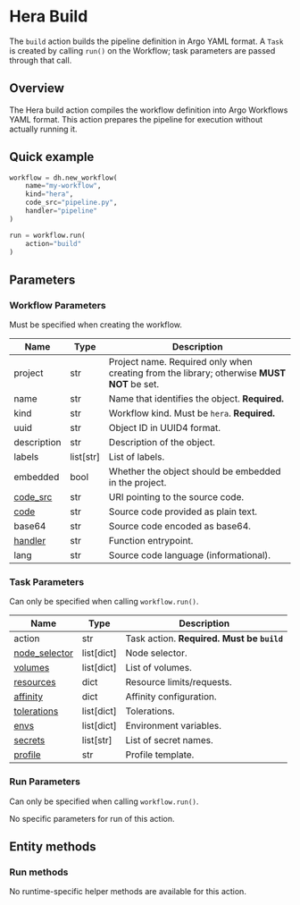 # Hera Build

The `build` action builds the pipeline definition in Argo YAML format. A `Task` is created by calling `run()` on the Workflow; task parameters are passed through that call.

## Overview

The Hera build action compiles the workflow definition into Argo Workflows YAML format. This action prepares the pipeline for execution without actually running it.

## Quick example

```python
workflow = dh.new_workflow(
    name="my-workflow",
    kind="hera",
    code_src="pipeline.py",
    handler="pipeline"
)

run = workflow.run(
    action="build"
)
```

## Parameters

### Workflow Parameters

Must be specified when creating the workflow.

| Name | Type | Description |
| --- | --- | --- |
| project | str | Project name. Required only when creating from the library; otherwise **MUST NOT** be set. |
| name | str | Name that identifies the object. **Required.** |
| kind | str | Workflow kind. Must be `hera`. **Required.** |
| uuid | str | Object ID in UUID4 format. |
| description | str | Description of the object. |
| labels | list[str] | List of labels. |
| embedded | bool | Whether the object should be embedded in the project. |
| [code_src](../../../configuration/code_src/overview.md#code-source-uri) | str | URI pointing to the source code. |
| [code](../../../configuration/code_src/overview.md#plain-text-source) | str | Source code provided as plain text. |
| base64 | str | Source code encoded as base64. |
| [handler](../../../configuration/code_src/overview.md#handler) | str | Function entrypoint. |
| lang | str | Source code language (informational). |

### Task Parameters

Can only be specified when calling `workflow.run()`.

| Name | Type | Description |
| --- | --- | --- |
| action | str | Task action. **Required. Must be `build`** |
| [node_selector](../../../configuration/kubernetes/overview.md#node-selector) | list[dict] | Node selector. |
| [volumes](../../../configuration/kubernetes/overview.md#volumes) | list[dict] | List of volumes. |
| [resources](../../../configuration/kubernetes/overview.md#resources) | dict | Resource limits/requests. |
| [affinity](../../../configuration/kubernetes/overview.md#affinity) | dict | Affinity configuration. |
| [tolerations](../../../configuration/kubernetes/overview.md#tolerations) | list[dict] | Tolerations. |
| [envs](../../../configuration/kubernetes/overview.md#secrets-envs) | list[dict] | Environment variables. |
| [secrets](../../../configuration/kubernetes/overview.md#secrets-envs) | list[str] | List of secret names. |
| [profile](../../../configuration/kubernetes/overview.md#profile) | str | Profile template. |

### Run Parameters

Can only be specified when calling `workflow.run()`.

No specific parameters for run of this action.

## Entity methods

### Run methods

No runtime-specific helper methods are available for this action.
